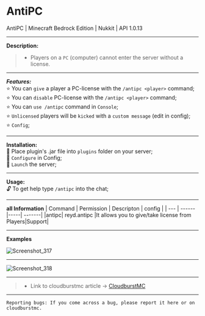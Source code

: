 # AntiPC
AntiPC | Minecraft Bedrock Edition | Nukkit | API 1.0.13

---

**Description:**<br />

> * Players on a `PC` (computer) cannot enter the server without a license.

---

***Features:***<br />
:star: You can `give` a player a PC-license with the `/antipc <player>` command;<br />
:star: You can `disable` PC-license with the `/antipc <player>` command;<br />
:star: You can `use /antipc` command in `Console`;<br />
:star: `Unlicensed` players will be `kicked` with a `custom message` (edit in config);<br />
:star: `Config`;<br />

---

**Installation:**<br />
:black_square_button: Place plugin's .jar file into `plugins` folder on your server;<br />
:black_square_button: `Configure` in Config;<br />
:black_square_button: `Launch` the server;<br />

---

**Usage:**<br />
:unlock: To get help type `/antipc` into the chat;<br />

---

**all Information**
| Command | Permission | Descripton | config |
| --- | ------|-----| -------|
|antipc| reyd.antipc |It allows you to give/take license from Players|Support|

---

**Examples**

![Screenshot_317](https://user-images.githubusercontent.com/86683320/163117958-28ef69f8-6a7b-44bb-9f59-9de7f4941a54.png)

---

![Screenshot_318](https://user-images.githubusercontent.com/86683320/163118069-85da013d-9436-4db4-9cff-ec3ae15a3056.png)

---

> * Link to cloudburstmc article -> [CloudburstMC](link)

---

```
Reporting bugs: If you come across a bug, please report it here or on cloudburstmc.
```
